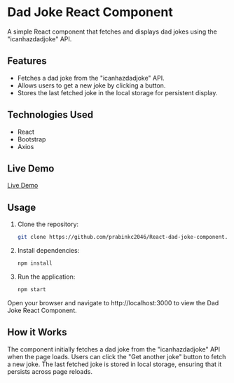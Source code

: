 # Dad Joke React Component

A simple React component that fetches and displays dad jokes using the "icanhazdadjoke" API.

## Features

- Fetches a dad joke from the "icanhazdadjoke" API.
- Allows users to get a new joke by clicking a button.
- Stores the last fetched joke in the local storage for persistent display.

## Technologies Used

- React
- Bootstrap
- Axios

## Live Demo

[Live Demo]()

## Usage

1. Clone the repository:

   ```bash
   git clone https://github.com/prabinkc2046/React-dad-joke-component.git

2. Install dependencies:

	```bash	
	npm install

3. Run the application:

	````bash
	npm start

Open your browser and navigate to http://localhost:3000 to view the Dad Joke React Component.

## How it Works
The component initially fetches a dad joke from the "icanhazdadjoke" API when the page loads.
Users can click the "Get another joke" button to fetch a new joke.
The last fetched joke is stored in local storage, ensuring that it persists across page reloads.
